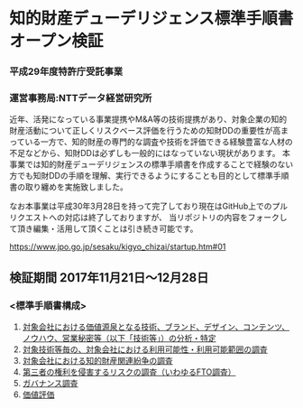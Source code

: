 # 知的財産デューデリジェンス標準手順書　オープン検証
### 平成29年度特許庁受託事業
### 運営事務局:NTTデータ経営研究所

近年、活発になっている事業提携やM&A等の技術提携があり、対象企業の知的財産活動について正しくリスクベース評価を行うための知財DDの重要性が高まっている一方で、知的財産の専門的な調査や技術を評価できる経験豊富な人材の不足などから、知財DDは必ずしも一般的にはなっていない現状があります。
本事業では知的財産デューデリジェンスの標準手順書を作成することで経験のない方でも知財DDの手順を理解、実行できるようにすることも目的として標準手順書の取り纏めを実施致しました。

なお本事業は平成30年3月28日を持って完了しており現在はGitHub上でのプルリクエストへの対応は終了しておりますが、
当リポジトリの内容をフォークして頂き編集・活用して頂くことは引き続き可能です。

https://www.jpo.go.jp/sesaku/kigyo_chizai/startup.htm#01

## 検証期間 2017年11月21日～12月28日

### <標準手順書構成>

1. [対象会社における価値源泉となる技術、ブランド、デザイン、コンテンツ、ノウハウ、営業秘密等（以下「技術等」）の分析・特定](1対象会社における価値源泉となる技術等の分析・特定.md)
2. [対象技術等毎の、対象会社における利用可能性・利用可能範囲の調査](2対象技術等毎の、対象会社における利用可能性・利用可能範囲の調査.md)
3. [対象会社における知的財産関連紛争の調査](3対象会社における知的財産関連紛争の調査.md)
4. [第三者の権利を侵害するリスクの調査（いわゆるFTO調査）](4第三者の権利を侵害するリスクの調査（FTO調査）.md)
5. [ガバナンス調査](5ガバナンス調査.md)
6. [価値評価](6価値評価.md)
